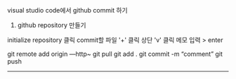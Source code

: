 visual studio code에서 github commit 하기

1. github repository 만들기


initialize repository 클릭
commit할 파일 '+' 클릭
상단 'v' 클릭
메모 입력 > enter


git remote add origin —http~
git pull
git add .
git commit -m “comment”
git push

-------

